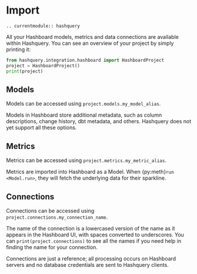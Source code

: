 # Import

```{eval-rst}
.. currentmodule:: hashquery
```

All your Hashboard models, metrics and data connections are available within
Hashquery. You can see an overview of your project by simply printing it:

```python
from hashquery.integration.hashboard import HashboardProject
project = HashboardProject()
print(project)
```

## Models

Models can be accessed using `project.models.my_model_alias`.

Models in Hashboard store additional metadata, such as column descriptions, change history, dbt metadata, and others. Hashquery does not yet support all these options.

## Metrics

Metrics can be accessed using `project.metrics.my_metric_alias`.

Metrics are imported into Hashboard as a Model. When {py:meth}`run <Model.run>`,
they will fetch the underlying data for their sparkline.

## Connections

Connections can be accessed using `project.connections.my_connection_name`.

The name of the connection is a lowercased version of the name as it appears
in the Hashboard UI, with spaces converted to underscores. You can
`print(project.connections)` to see all the names if you need help in finding
the name for your connection.

Connections are just a reference; all processing occurs on Hashboard servers
and no database credentials are sent to Hashquery clients.

